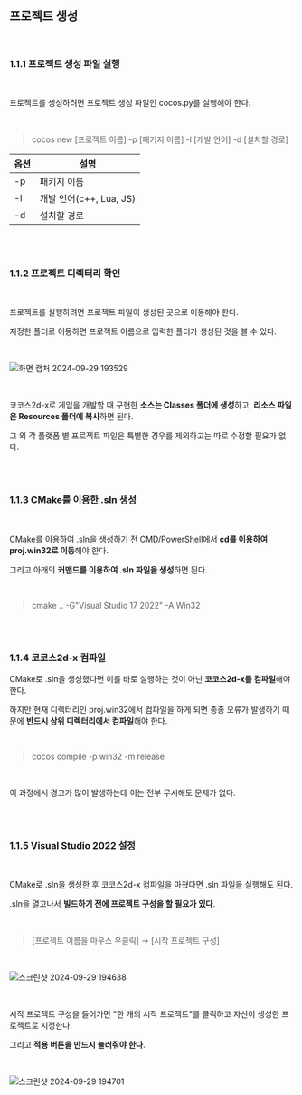## 프로젝트 생성

</br>

### 1.1.1 프로젝트 생성 파일 실행

</br>

프로젝트를 생성하려면 프로젝트 생성 파일인 cocos.py를 실행해야 한다.

</br>

> cocos new [프로젝트 이름] -p [패키지 이름] -l [개발 언어] -d [설치할 경로]

|옵션|설명|
|----|----|
|-p|패키지 이름|
|-l|개발 언어(c++, Lua, JS)|
|-d|설치할 경로|

</br>
</br>

### 1.1.2 프로젝트 디렉터리 확인

</br>

프로젝트를 실행하려면 프로젝트 파일이 생성된 곳으로 이동해야 한다.

지정한 폴더로 이동하면 프로젝트 이름으로 입력한 폴더가 생성된 것을 볼 수 있다.

</br>

![화면 캡처 2024-09-29 193529](https://github.com/user-attachments/assets/37b5e752-7a0f-46c6-8aad-90b7dbb0849f)

</br>

코코스2d-x로 게임을 개발할 때 구현한 **소스는 Classes 폴더에 생성**하고, **리소스 파일은 Resources 폴더에 복사**하면 된다.

그 외 각 플랫폼 별 프로젝트 파일은 특별한 경우를 제외하고는 따로 수정할 필요가 없다.

</br>
</br>

### 1.1.3 CMake를 이용한 .sln 생성

</br>

CMake를 이용하여 .sln을 생성하기 전 CMD/PowerShell에서 **cd를 이용하여 proj.win32로 이동**해야 한다.

그리고 아래의 **커맨드를 이용하여 .sln 파일을 생성**하면 된다.

</br>

> cmake .. -G"Visual Studio 17 2022" -A Win32

</br>
</br>

### 1.1.4 코코스2d-x 컴파일

CMake로 .sln을 생성했다면 이를 바로 실행하는 것이 아닌 **코코스2d-x를 컴파일**해야 한다.

하지만 현재 디렉터리인 proj.win32에서 컴파일을 하게 되면 종종 오류가 발생하기 때문에 **반드시 상위 디렉터리에서 컴파일**해야 한다.

</br>

> cocos compile -p win32 -m release

</br>

이 과정에서 경고가 많이 발생하는데 이는 전부 무시해도 문제가 없다.

</br>
</br>

### 1.1.5 Visual Studio 2022 설정

</br>

CMake로 .sln을 생성한 후 코코스2d-x 컴파일을 마쳤다면 .sln 파일을 실행해도 된다.

.sln을 열고나서 **빌드하기 전에 프로젝트 구성을 할 필요가 있다**.

</br>

> [프로젝트 이름을 마우스 우클릭] → [시작 프로젝트 구성]

</br>

![스크린샷 2024-09-29 194638](https://github.com/user-attachments/assets/7db3bdfa-aafb-46b8-a392-4a24dc0160e2)

</br>

시작 프로젝트 구성을 들어가면 "한 개의 시작 프로젝트"를 클릭하고 자신이 생성한 프로젝트로 지정한다.

그리고 **적용 버튼을 만드시 눌러줘야 한다**.

</br>

![스크린샷 2024-09-29 194701](https://github.com/user-attachments/assets/23d6ad9c-495b-47fc-a816-f8e32fe8ea35)
